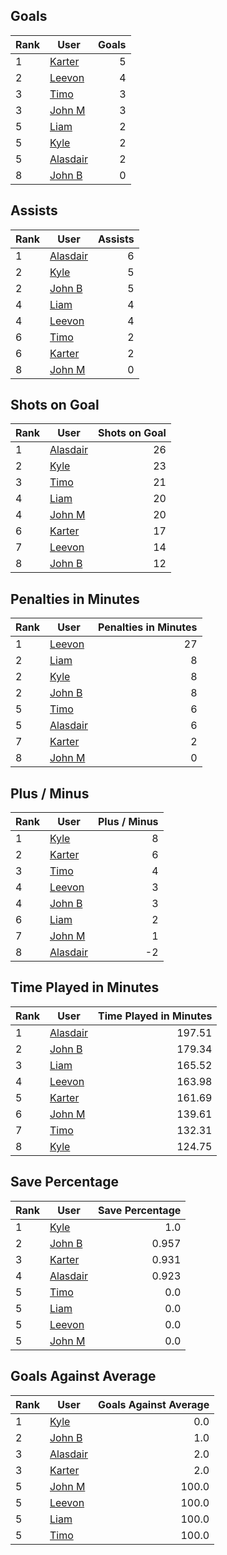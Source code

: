 ## Goals
| Rank | User | Goals |
| :--- | ---- | ---------: |
| 1 | [Karter](https://github.com/llevasseur/fantasy-hockey-league/blob/main/ROSTERS.md#Karter) |  5 |
| 2 | [Leevon](https://github.com/llevasseur/fantasy-hockey-league/blob/main/ROSTERS.md#Leevon) |  4 |
| 3 | [Timo](https://github.com/llevasseur/fantasy-hockey-league/blob/main/ROSTERS.md#Timo) |  3 |
| 3 | [John M](https://github.com/llevasseur/fantasy-hockey-league/blob/main/ROSTERS.md#John-M) |  3 |
| 5 | [Liam](https://github.com/llevasseur/fantasy-hockey-league/blob/main/ROSTERS.md#Liam) |  2 |
| 5 | [Kyle](https://github.com/llevasseur/fantasy-hockey-league/blob/main/ROSTERS.md#Kyle) |  2 |
| 5 | [Alasdair](https://github.com/llevasseur/fantasy-hockey-league/blob/main/ROSTERS.md#Alasdair) |  2 |
| 8 | [John B](https://github.com/llevasseur/fantasy-hockey-league/blob/main/ROSTERS.md#John-B) |  0 |
## Assists
| Rank | User | Assists |
| :--- | ---- | ---------: |
| 1 | [Alasdair](https://github.com/llevasseur/fantasy-hockey-league/blob/main/ROSTERS.md#Alasdair) |  6 |
| 2 | [Kyle](https://github.com/llevasseur/fantasy-hockey-league/blob/main/ROSTERS.md#Kyle) |  5 |
| 2 | [John B](https://github.com/llevasseur/fantasy-hockey-league/blob/main/ROSTERS.md#John-B) |  5 |
| 4 | [Liam](https://github.com/llevasseur/fantasy-hockey-league/blob/main/ROSTERS.md#Liam) |  4 |
| 4 | [Leevon](https://github.com/llevasseur/fantasy-hockey-league/blob/main/ROSTERS.md#Leevon) |  4 |
| 6 | [Timo](https://github.com/llevasseur/fantasy-hockey-league/blob/main/ROSTERS.md#Timo) |  2 |
| 6 | [Karter](https://github.com/llevasseur/fantasy-hockey-league/blob/main/ROSTERS.md#Karter) |  2 |
| 8 | [John M](https://github.com/llevasseur/fantasy-hockey-league/blob/main/ROSTERS.md#John-M) |  0 |
## Shots on Goal
| Rank | User | Shots on Goal |
| :--- | ---- | ---------: |
| 1 | [Alasdair](https://github.com/llevasseur/fantasy-hockey-league/blob/main/ROSTERS.md#Alasdair) |  26 |
| 2 | [Kyle](https://github.com/llevasseur/fantasy-hockey-league/blob/main/ROSTERS.md#Kyle) |  23 |
| 3 | [Timo](https://github.com/llevasseur/fantasy-hockey-league/blob/main/ROSTERS.md#Timo) |  21 |
| 4 | [Liam](https://github.com/llevasseur/fantasy-hockey-league/blob/main/ROSTERS.md#Liam) |  20 |
| 4 | [John M](https://github.com/llevasseur/fantasy-hockey-league/blob/main/ROSTERS.md#John-M) |  20 |
| 6 | [Karter](https://github.com/llevasseur/fantasy-hockey-league/blob/main/ROSTERS.md#Karter) |  17 |
| 7 | [Leevon](https://github.com/llevasseur/fantasy-hockey-league/blob/main/ROSTERS.md#Leevon) |  14 |
| 8 | [John B](https://github.com/llevasseur/fantasy-hockey-league/blob/main/ROSTERS.md#John-B) |  12 |
## Penalties in Minutes
| Rank | User | Penalties in Minutes |
| :--- | ---- | ---------: |
| 1 | [Leevon](https://github.com/llevasseur/fantasy-hockey-league/blob/main/ROSTERS.md#Leevon) |  27 |
| 2 | [Liam](https://github.com/llevasseur/fantasy-hockey-league/blob/main/ROSTERS.md#Liam) |  8 |
| 2 | [Kyle](https://github.com/llevasseur/fantasy-hockey-league/blob/main/ROSTERS.md#Kyle) |  8 |
| 2 | [John B](https://github.com/llevasseur/fantasy-hockey-league/blob/main/ROSTERS.md#John-B) |  8 |
| 5 | [Timo](https://github.com/llevasseur/fantasy-hockey-league/blob/main/ROSTERS.md#Timo) |  6 |
| 5 | [Alasdair](https://github.com/llevasseur/fantasy-hockey-league/blob/main/ROSTERS.md#Alasdair) |  6 |
| 7 | [Karter](https://github.com/llevasseur/fantasy-hockey-league/blob/main/ROSTERS.md#Karter) |  2 |
| 8 | [John M](https://github.com/llevasseur/fantasy-hockey-league/blob/main/ROSTERS.md#John-M) |  0 |
## Plus / Minus
| Rank | User | Plus / Minus |
| :--- | ---- | ---------: |
| 1 | [Kyle](https://github.com/llevasseur/fantasy-hockey-league/blob/main/ROSTERS.md#Kyle) |  8 |
| 2 | [Karter](https://github.com/llevasseur/fantasy-hockey-league/blob/main/ROSTERS.md#Karter) |  6 |
| 3 | [Timo](https://github.com/llevasseur/fantasy-hockey-league/blob/main/ROSTERS.md#Timo) |  4 |
| 4 | [Leevon](https://github.com/llevasseur/fantasy-hockey-league/blob/main/ROSTERS.md#Leevon) |  3 |
| 4 | [John B](https://github.com/llevasseur/fantasy-hockey-league/blob/main/ROSTERS.md#John-B) |  3 |
| 6 | [Liam](https://github.com/llevasseur/fantasy-hockey-league/blob/main/ROSTERS.md#Liam) |  2 |
| 7 | [John M](https://github.com/llevasseur/fantasy-hockey-league/blob/main/ROSTERS.md#John-M) |  1 |
| 8 | [Alasdair](https://github.com/llevasseur/fantasy-hockey-league/blob/main/ROSTERS.md#Alasdair) |  -2 |
## Time Played in Minutes
| Rank | User | Time Played in Minutes |
| :--- | ---- | ---------: |
| 1 | [Alasdair](https://github.com/llevasseur/fantasy-hockey-league/blob/main/ROSTERS.md#Alasdair) |  197.51 |
| 2 | [John B](https://github.com/llevasseur/fantasy-hockey-league/blob/main/ROSTERS.md#John-B) |  179.34 |
| 3 | [Liam](https://github.com/llevasseur/fantasy-hockey-league/blob/main/ROSTERS.md#Liam) |  165.52 |
| 4 | [Leevon](https://github.com/llevasseur/fantasy-hockey-league/blob/main/ROSTERS.md#Leevon) |  163.98 |
| 5 | [Karter](https://github.com/llevasseur/fantasy-hockey-league/blob/main/ROSTERS.md#Karter) |  161.69 |
| 6 | [John M](https://github.com/llevasseur/fantasy-hockey-league/blob/main/ROSTERS.md#John-M) |  139.61 |
| 7 | [Timo](https://github.com/llevasseur/fantasy-hockey-league/blob/main/ROSTERS.md#Timo) |  132.31 |
| 8 | [Kyle](https://github.com/llevasseur/fantasy-hockey-league/blob/main/ROSTERS.md#Kyle) |  124.75 |
## Save Percentage
| Rank | User | Save Percentage |
| :--- | ---- | ---------: |
| 1 | [Kyle](https://github.com/llevasseur/fantasy-hockey-league/blob/main/ROSTERS.md#Kyle) |  1.0 |
| 2 | [John B](https://github.com/llevasseur/fantasy-hockey-league/blob/main/ROSTERS.md#John-B) |  0.957 |
| 3 | [Karter](https://github.com/llevasseur/fantasy-hockey-league/blob/main/ROSTERS.md#Karter) |  0.931 |
| 4 | [Alasdair](https://github.com/llevasseur/fantasy-hockey-league/blob/main/ROSTERS.md#Alasdair) |  0.923 |
| 5 | [Timo](https://github.com/llevasseur/fantasy-hockey-league/blob/main/ROSTERS.md#Timo) |  0.0 |
| 5 | [Liam](https://github.com/llevasseur/fantasy-hockey-league/blob/main/ROSTERS.md#Liam) |  0.0 |
| 5 | [Leevon](https://github.com/llevasseur/fantasy-hockey-league/blob/main/ROSTERS.md#Leevon) |  0.0 |
| 5 | [John M](https://github.com/llevasseur/fantasy-hockey-league/blob/main/ROSTERS.md#John-M) |  0.0 |
## Goals Against Average
| Rank | User | Goals Against Average |
| :--- | ---- | ---------: |
| 1 | [Kyle](https://github.com/llevasseur/fantasy-hockey-league/blob/main/ROSTERS.md#Kyle) |  0.0 |
| 2 | [John B](https://github.com/llevasseur/fantasy-hockey-league/blob/main/ROSTERS.md#John-B) |  1.0 |
| 3 | [Alasdair](https://github.com/llevasseur/fantasy-hockey-league/blob/main/ROSTERS.md#Alasdair) |  2.0 |
| 3 | [Karter](https://github.com/llevasseur/fantasy-hockey-league/blob/main/ROSTERS.md#Karter) |  2.0 |
| 5 | [John M](https://github.com/llevasseur/fantasy-hockey-league/blob/main/ROSTERS.md#John-M) |  100.0 |
| 5 | [Leevon](https://github.com/llevasseur/fantasy-hockey-league/blob/main/ROSTERS.md#Leevon) |  100.0 |
| 5 | [Liam](https://github.com/llevasseur/fantasy-hockey-league/blob/main/ROSTERS.md#Liam) |  100.0 |
| 5 | [Timo](https://github.com/llevasseur/fantasy-hockey-league/blob/main/ROSTERS.md#Timo) |  100.0 |
